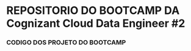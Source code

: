 # REPOSITORIO  DO BOOTCAMP DA  Cognizant Cloud Data Engineer #2

### CODIGO DOS PROJETO DO BOOTCAMP
